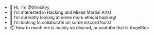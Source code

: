 - 👋 Hi, I’m @Strosityy
- 👀 I’m interested in Hacking and Mixed Martial Arts!
- 🌱 I’m currently looking at some more ethical hacking!
- 💞️ I’m looking to collaborate on some discord tools!
- 📫 How to reach me is mainly on discord, or youtube that is AngelSec

<!---
Strosityy/Strosityy is a ✨ special ✨ repository because its `README.md` (this file) appears on your GitHub profile.
You can click the Preview link to take a look at your changes.
--->
